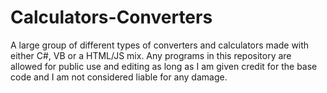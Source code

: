 # Calculators-Converters
A large group of different types of converters and calculators made with either C#, VB or a HTML/JS mix. Any
programs in this repository are allowed for public use and editing as long as I am given credit for the base
code and I am not considered liable for any damage.
